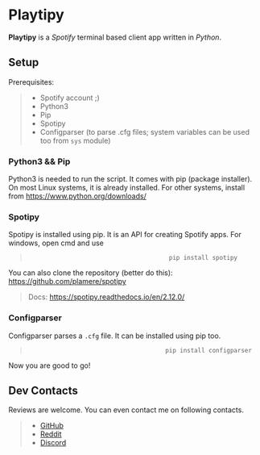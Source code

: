 # Playtipy

**Playtipy** is a *Spotify* terminal based client app written in *Python*.

## Setup

Prerequisites:
>* Spotify account ;)
>* Python3
>* Pip
>* Spotipy
>* Configparser (to parse .cfg files; system variables can be used too from `sys` module)


### Python3 && Pip

Python3 is needed to run the script. It comes with pip (package installer). On most Linux systems, it is already installed. For other systems, install from https://www.python.org/downloads/


### Spotipy

Spotipy is installed using pip. It is an API for creating Spotify apps. For windows, open cmd and use
                      
>                                            pip install spotipy
                      
You can also clone the repository (better do this): https://github.com/plamere/spotipy
>Docs: https://spotipy.readthedocs.io/en/2.12.0/


### Configparser

Configparser parses a `.cfg` file. It can be installed using pip too.
                    
>                                           pip install configparser
                    
Now you are good to go!



## Dev Contacts

Reviews are welcome. You can even contact me on following contacts.

>* [GitHub](https://github.com/DracoY-code)
>* [Reddit](https://reddit.com/user/Red_Death_08)
>* [Discord](https://discord.gg/@DracoY#5089)
